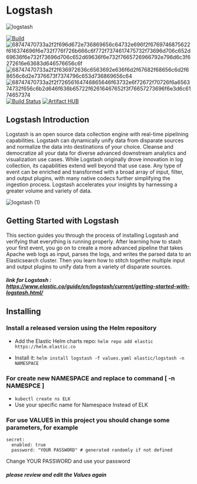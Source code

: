 # Logstash

![logstash](https://user-images.githubusercontent.com/62883434/221395304-bf82abf5-d138-4f29-ba75-c121c4d54b8e.png)


[![Build](https://github.com/logfellow/logstash-logback-encoder/workflows/build/badge.svg?branch=main)](https://github.com/logfellow/logstash-logback-encoder/actions)
![68747470733a2f2f696d672e736869656c64732e696f2f6769746875622f616374696f6e732f776f726b666c6f772f7374617475732f73696d706c652d69636f6e732f73696d706c652d69636f6e732f7665726966792e796d6c3f6272616e63683d646576656c6f](https://user-images.githubusercontent.com/62883434/221395341-6eebf67c-ac10-4f5b-b348-bdc994998ec7.svg)
![68747470733a2f2f636972636c6563692e636f6d2f67682f68656c6d2f68656c6d2e7376673f7374796c653d736869656c64](https://user-images.githubusercontent.com/62883434/221395348-82a3d61f-167c-43be-ad55-6c2d7625bfc1.svg)
![68747470733a2f2f72656164746865646f63732e6f72672f70726f6a656374732f656c6b2d646f636b65722f62616467652f3f76657273696f6e3d6c6174657374](https://user-images.githubusercontent.com/62883434/221395351-5bf82f3d-3156-4bee-8be4-ddc74b6c0f9d.svg)
[![Build Status](https://img.shields.io/jenkins/s/https/devops-ci.elastic.co/job/elastic+helm-charts+main.svg)](https://devops-ci.elastic.co/job/elastic+helm-charts+main/) [![Artifact HUB](https://img.shields.io/endpoint?url=https://artifacthub.io/badge/repository/elastic)](https://artifacthub.io/packages/search?repo=elastic)




## Logstash Introduction
Logstash is an open source data collection engine with real-time pipelining capabilities.
Logstash can dynamically unify data from disparate sources and normalize the data into destinations of your choice.
Cleanse and democratize all your data for diverse advanced downstream analytics and visualization use cases.
While Logstash originally drove innovation in log collection, its capabilities extend well beyond that use case.
Any type of event can be enriched and transformed with a broad array of input, filter, and output plugins, with many native codecs further simplifying the ingestion process.
Logstash accelerates your insights by harnessing a greater volume and variety of data.

![logstash (1)](https://user-images.githubusercontent.com/62883434/221395320-b827f949-742b-49b5-b1a9-ac6a95ea54d5.png)

## Getting Started with Logstash
This section guides you through the process of installing Logstash and verifying that everything is running properly.
After learning how to stash your first event, you go on to create a more advanced pipeline that takes Apache web logs as input, parses the logs, and writes the parsed data to an Elasticsearch cluster.
Then you learn how to stitch together multiple input and output plugins to unify data from a variety of disparate sources.
##### link for Logstash : https://www.elastic.co/guide/en/logstash/current/getting-started-with-logstash.html/  

## Installing

### Install a released version using the Helm repository

* Add the Elastic Helm charts repo:
`helm repo add elastic https://helm.elastic.co`

* Install it: `helm install logstash -f values.yaml elastic/logstash -n NAMESPACE`

### For create new NAMESPACE and replace to command [ -n NAMESPCE ]
* ` kubectl create ns ELK `  
*  Use your specific name for Namespace Instead of ELK


### For use VALUES in this project you should change some parameters, for example 
```
secret:
  enabled: true
  password: "YOUR PASSWORD" # generated randomly if not defined
```
Change YOUR PASSWORD and use your password 
##### please review and edit the Values again  


